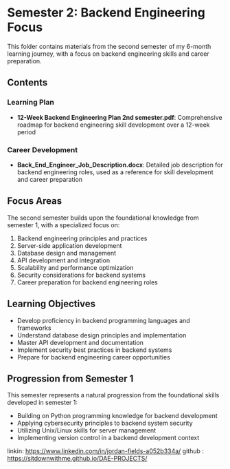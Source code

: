 # Semester 2: Backend Engineering Focus

This folder contains materials from the second semester of my 6-month learning journey, with a focus on backend engineering skills and career preparation.

## Contents

### Learning Plan
- **12-Week Backend Engineering Plan 2nd semester.pdf**: Comprehensive roadmap for backend engineering skill development over a 12-week period

### Career Development
- **Back_End_Engineer_Job_Description.docx**: Detailed job description for backend engineering roles, used as a reference for skill development and career preparation

## Focus Areas

The second semester builds upon the foundational knowledge from semester 1, with a specialized focus on:

1. Backend engineering principles and practices
2. Server-side application development
3. Database design and management
4. API development and integration
5. Scalability and performance optimization
6. Security considerations for backend systems
7. Career preparation for backend engineering roles

## Learning Objectives

- Develop proficiency in backend programming languages and frameworks
- Understand database design principles and implementation
- Master API development and documentation
- Implement security best practices in backend systems
- Prepare for backend engineering career opportunities

## Progression from Semester 1

This semester represents a natural progression from the foundational skills developed in semester 1:

- Building on Python programming knowledge for backend development
- Applying cybersecurity principles to backend system security
- Utilizing Unix/Linux skills for server management
- Implementing version control in a backend development context

linkin: https://www.linkedin.com/in/jordan-fields-a052b334a/
github : https://sitdownwithme.github.io/DAE-PROJECTS/ 